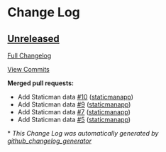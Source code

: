 # Change Log

## [Unreleased](https://github.com/githubvinod/devlhealthcareguy/tree/HEAD)

[Full Changelog](https://github.com/githubvinod/devlhealthcareguy/compare/2018-4-1...HEAD)

[View Commits](https://github.com/githubvinod/devlhealthcareguy/commits/c2330f9e7bbc3443b082218b79e8696c18e4bca0)

**Merged pull requests:**

- Add Staticman data [\#10](https://github.com/githubvinod/devlhealthcareguy/pull/10) ([staticmanapp](https://github.com/staticmanapp))
- Add Staticman data [\#9](https://github.com/githubvinod/devlhealthcareguy/pull/9) ([staticmanapp](https://github.com/staticmanapp))
- Add Staticman data [\#7](https://github.com/githubvinod/devlhealthcareguy/pull/7) ([staticmanapp](https://github.com/staticmanapp))
- Add Staticman data [\#5](https://github.com/githubvinod/devlhealthcareguy/pull/5) ([staticmanapp](https://github.com/staticmanapp))



\* *This Change Log was automatically generated by [github_changelog_generator](https://github.com/skywinder/Github-Changelog-Generator)*